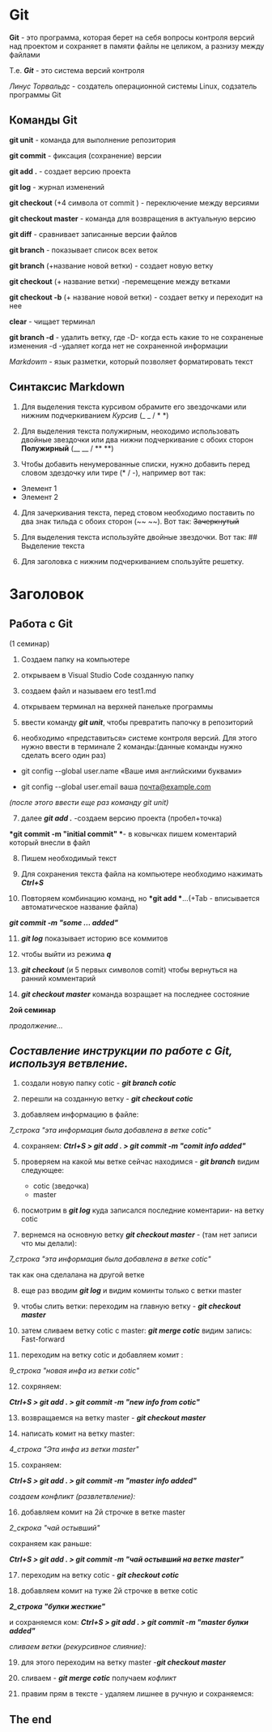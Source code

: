 # Git

__Git__ - это программа, которая берет на себя вопросы контроля версий над проектом и сохраняет в памяти файлы не целиком, а разнизу между файлами

Т.е. __*Git*__ - это система версий контроля

*Линус Торвальдс* - создатель операционной системы Linux, содзатель программы Git

## Команды Git

**git unit** - команда для выполнение репозитория

**git commit** - фиксация (сохранение) версии

**git add .** - создает версию проекта

**git log** - журнал изменений

**git checkout** (+4 символа от commit ) - переключение  между версиями

**git checkout master** - команда для возвращения в актуальную версию

**git diff** - сравнивает записанные версии файлов

**git branch** - показывает список всех веток

**git branch** (+название новой ветки) - создает новую ветку

**git checkout** (+ название ветки)  -перемещение между ветками

**git checkout -b** (+ название новой ветки) - создает ветку и переходит на нее

**clear** - чищает терминал

**git branch -d** - удалить ветку, где
-D- когда есть какие то не сохраненые изменения
-d -удаляет когда нет не сохраненной информации

*Markdowm* - язык разметки, который позволяет форматировать текст

## Синтаксиc Markdown


1. Для выделения текста курсивом обрамите его звездочками или нижним подчеркиванием *Курсив* (_ _ / * *)

2. Для выделения текста полужирным, неоходимо использовать двойные звездочки или два нижни подчеркивание с обоих сторон **Полужирный** (__ __ / ** **)

3. Чтобы добавить ненумерованные списки, нужно добавить перед словом здездочку или тире (* / -), например вот так:

  * Элемент 1 
  * Элемент 2


4. Для зачеркивания текста, перед стовом необходимо поставить по два знак тильда с обоих сторон (~~ ~~). Вот так: ~~Зачеркнутый~~ 

5. Для выделения текста используйте двойные звездочки. Вот так: ## Выделение текста

6. Для заголовка с нижним подчеркиванием спользуйте решетку.
# Заголовок

## Работа с Git

(1 семинар)

1. Создаем папку  на компьютере

2. открываем в Visual Studio Code созданную папку

3. создаем файл и называем его test1.md

4. открываем терминал на верхней панельке программы

5. ввести команду __*git unit*__, чтобы превратить папочку в репозиторий

6. необходимо «представиться» системе контроля версий.  Для этого нужно ввести в терминале 2 команды:(данные команды нужно сделать всего один раз)
 - git config --global user.name «Ваше имя английскими буквами»

 - git config --global user.email ваша почта@example.com

 *(после этого ввести еще раз команду git unit)*

7. далее
__*git add .*__ -создаем версию проекта (пробел+точка)

__*git commit -m "initial commit" *__- в ковычках пишем коментарий который внесли в файл

8. Пишем необходимый текст

9. Для сохранения текста файла на компьютере необходимо нажимать __*Ctrl+S*__

10. Повторяем комбинацию команд, но 
__*git add *__...(+Tab - вписывается автоматическое название файла) 

__*git commit -m "some ... added"*__


11. __*git log*__ показывает историю все коммитов


12. чтобы выйти из режима __*q*__

13. __*git checkout*__ (и 5 первых символов comit) чтобы вернуться на ранний комментарий

14. __*git checkout master*__ команда возращает на последнее состояние




__2ой семинар__

_продолжение..._

## _Составление инструкции по работе с Git, используя ветвление._


1) создали новую папку cotic - __*git branch cotic*__

2) перешли на созданную ветку - __*git checkout cotic*__

3) добавляем информацию в файле:

 *7_строка "эта информация была добавлена в ветке cotic"*

4) сохраняем: 
 __*Ctrl+S > git add . > git commit -m "comit info added"*__

5) проверяем на какой мы ветке сейчас находимся - __*git branch*__
видим следующее:
 	* cotic (зведочка)
	* master

6) посмотрим в  __*git log*__ куда записался последние коментарии- на ветку cotic

7) вернемся на основную ветку  __*git checkout master*__ - (там нет записи что мы делали): 

*7_строка "эта информация была добавлена в ветке cotic"*
 
 так как она сделалана на другой ветке

8) еще раз вводим __*git log*__ и видим коминты только с ветки master

9) чтобы слить ветки: переходим на главную ветку - __*git checkout master*__

10) затем сливаем  ветку cotic с master: __*git merge cotic*__
видим запись: Fast-forward

11) переходим на ветку cotic  и добавляем комит : 

*9_строка "новая инфа из ветки cotic"*

12) сохряняем:

 __*Ctrl+S >  git add . > git commit -m "new info from cotic"*__

13) возвращаемся на ветку master - __*git checkout master*__

14) написать комит на ветку master:

*4_строка "Эта инфа из ветки master"*

15) сохраняем: 

__*Ctrl+S >  git add . > git commit -m "master info added"*__

*создаем конфликт (развлетвление):*

16) добавляем комит на 2й строчке в ветке master

*2_скрока "чай остывший"* 

сохраняем как  раньше:

__*Ctrl+S >  git add . > git commit -m "чай остывший на ветке master"*__

17) переходим на ветку cotic - __*git checkout cotic*__

18)  добавляем комит на туже 2й строчке в ветке cotic

__*2_строка "булки  жесткие"*__

и сохраняемся ком: 
__*Ctrl+S > git add . > git commit -m "master булки added"*__

 *сливаем ветки (рекурсивное слияние):*

19) для этого переходим на ветку master -__*git checkout master*__

20) сливаем - __*git merge cotic*__ получаем *кофликт*

21) правим прям в тексте - удаляем лишнее в ручную и сохраняемся:

## The end

